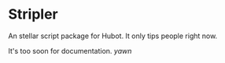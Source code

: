# Stripler

An stellar script package for Hubot. It only tips people right now.

It's too soon for documentation. *yawn*

